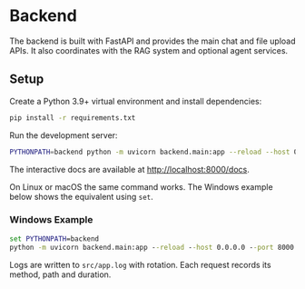 # Backend

The backend is built with FastAPI and provides the main chat and file upload APIs. It also coordinates with the RAG system and optional agent services.

## Setup

Create a Python 3.9+ virtual environment and install dependencies:
```bash
pip install -r requirements.txt
```

Run the development server:
```bash
PYTHONPATH=backend python -m uvicorn backend.main:app --reload --host 0.0.0.0 --port 8000
```
The interactive docs are available at [http://localhost:8000/docs](http://localhost:8000/docs).

On Linux or macOS the same command works. The Windows example below shows the equivalent using `set`.

### Windows Example

```bat
set PYTHONPATH=backend
python -m uvicorn backend.main:app --reload --host 0.0.0.0 --port 8000
```

Logs are written to `src/app.log` with rotation. Each request records its method, path and duration.
